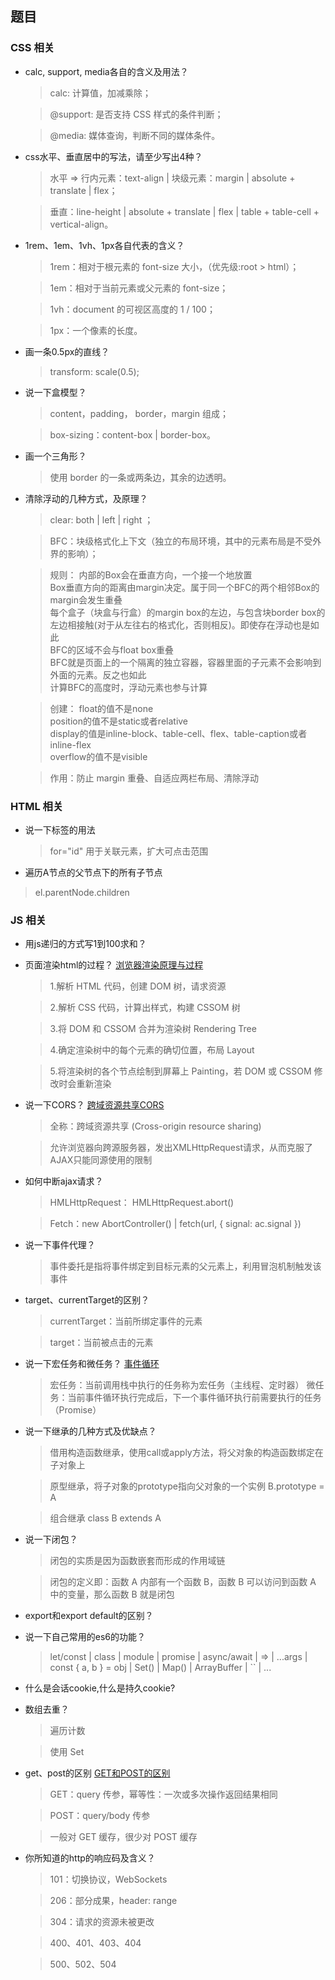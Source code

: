 ## 题目
### CSS 相关
- calc, support, media各自的含义及用法？
  > calc: 计算值，加减乘除；

  > @support: 是否支持 CSS 样式的条件判断；

  > @media: 媒体查询，判断不同的媒体条件。

- css水平、垂直居中的写法，请至少写出4种？
  > 水平 => 行内元素：text-align | 块级元素：margin | absolute + translate | flex；

  > 垂直：line-height | absolute + translate | flex | table + table-cell + vertical-align。

- 1rem、1em、1vh、1px各自代表的含义？
  > 1rem：相对于根元素的 font-size 大小，（优先级:root > html）；

  > 1em：相对于当前元素或父元素的 font-size；

  > 1vh：document 的可视区高度的 1 / 100；

  > 1px：一个像素的长度。


- 画一条0.5px的直线？
  > transform: scale(0.5);

- 说一下盒模型？
  > content，padding， border，margin 组成；

  > box-sizing：content-box | border-box。

- 画一个三角形？
  > 使用 border 的一条或两条边，其余的边透明。

- 清除浮动的几种方式，及原理？
  > clear: both | left | right ；

  > BFC：块级格式化上下文（独立的布局环境，其中的元素布局是不受外界的影响）；

  > 规则：
    内部的Box会在垂直方向，一个接一个地放置 <br>
    Box垂直方向的距离由margin决定。属于同一个BFC的两个相邻Box的margin会发生重叠 <br>
    每个盒子（块盒与行盒）的margin box的左边，与包含块border box的左边相接触(对于从左往右的格式化，否则相反)。即使存在浮动也是如此 <br>
    BFC的区域不会与float box重叠 <br>
    BFC就是页面上的一个隔离的独立容器，容器里面的子元素不会影响到外面的元素。反之也如此 <br>
    计算BFC的高度时，浮动元素也参与计算 

  > 创建：
    float的值不是none <br>
    position的值不是static或者relative <br>
    display的值是inline-block、table-cell、flex、table-caption或者inline-flex <br>
    overflow的值不是visible 

  > 作用：防止 margin 重叠、自适应两栏布局、清除浮动

### HTML 相关
- 说一下<label>标签的用法
  > for="id" 用于关联元素，扩大可点击范围

- 遍历A节点的父节点下的所有子节点
 > el.parentNode.children

 ### JS 相关
- 用js递归的方式写1到100求和？

- 页面渲染html的过程？
  [浏览器渲染原理与过程](https://www.jianshu.com/p/e6252dc9be32)
  > 1.解析 HTML 代码，创建 DOM 树，请求资源 

  > 2.解析 CSS 代码，计算出样式，构建 CSSOM 树 

  > 3.将 DOM 和 CSSOM 合并为渲染树 Rendering Tree 

  > 4.确定渲染树中的每个元素的确切位置，布局 Layout 

  > 5.将渲染树的各个节点绘制到屏幕上 Painting，若 DOM 或 CSSOM 修改时会重新渲染

- 说一下CORS？
  [跨域资源共享CORS](http://www.ruanyifeng.com/blog/2016/04/cors.html)
  > 全称：跨域资源共享 (Cross-origin resource sharing) 

  > 允许浏览器向跨源服务器，发出XMLHttpRequest请求，从而克服了AJAX只能同源使用的限制 


- 如何中断ajax请求？
  > HMLHttpRequest： HMLHttpRequest.abort() 

  > Fetch：new AbortController() | fetch(url, { signal: ac.signal })

- 说一下事件代理？
  > 事件委托是指将事件绑定到目标元素的父元素上，利用冒泡机制触发该事件

- target、currentTarget的区别？
  > currentTarget：当前所绑定事件的元素 

  > target：当前被点击的元素

- 说一下宏任务和微任务？
  [事件循环](https://zhuanlan.zhihu.com/p/87684858)
  > 宏任务：当前调用栈中执行的任务称为宏任务（主线程、定时器）
  > 微任务：当前事件循环执行完成后，下一个事件循环执行前需要执行的任务（Promise）

- 说一下继承的几种方式及优缺点？
  > 借用构造函数继承，使用call或apply方法，将父对象的构造函数绑定在子对象上 

  > 原型继承，将子对象的prototype指向父对象的一个实例 B.prototype = A 

  > 组合继承
  > class B extends A

- 说一下闭包？
  > 闭包的实质是因为函数嵌套而形成的作用域链 

  > 闭包的定义即：函数 A 内部有一个函数 B，函数 B 可以访问到函数 A 中的变量，那么函数 B 就是闭包 


- export和export default的区别？ 

- 说一下自己常用的es6的功能？
  > let/const | class | module | promise | async/await | => | ...args | const { a, b } = obj | Set() | Map() | ArrayBuffer | `` | ...

- 什么是会话cookie,什么是持久cookie?

- 数组去重？
  > 遍历计数 

  > 使用 Set 


- get、post的区别
  [GET和POST的区别](https://www.zhihu.com/question/28586791)
  > GET：query 传参，幂等性：一次或多次操作返回结果相同 

  > POST：query/body 传参 

  > 一般对 GET 缓存，很少对 POST 缓存

- 你所知道的http的响应码及含义？
  > 101：切换协议，WebSockets 

  > 206：部分成果，header: range 

  > 304：请求的资源未被更改 

  > 400、401、403、404 

  > 500、502、504

